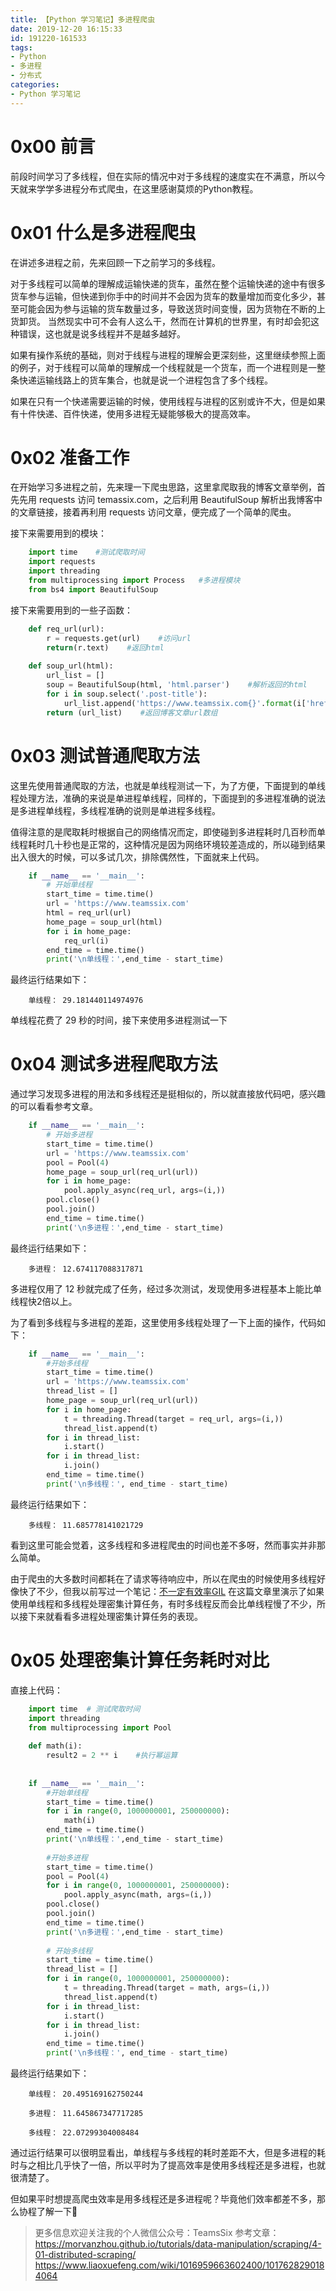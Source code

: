 ```yaml
---
title: 【Python 学习笔记】多进程爬虫
date: 2019-12-20 16:15:33
id: 191220-161533
tags:
- Python
- 多进程
- 分布式
categories:
- Python 学习笔记
---
```

# 0x00 前言

前段时间学习了多线程，但在实际的情况中对于多线程的速度实在不满意，所以今天就来学学多进程分布式爬虫，在这里感谢莫烦的Python教程。

# 0x01 什么是多进程爬虫

在讲述多进程之前，先来回顾一下之前学习的多线程。
<!--more-->
对于多线程可以简单的理解成运输快递的货车，虽然在整个运输快递的途中有很多货车参与运输，但快递到你手中的时间并不会因为货车的数量增加而变化多少，甚至可能会因为参与运输的货车数量过多，导致送货时间变慢，因为货物在不断的上货卸货。
当然现实中可不会有人这么干，然而在计算机的世界里，有时却会犯这种错误，这也就是说多线程并不是越多越好。

如果有操作系统的基础，则对于线程与进程的理解会更深刻些，这里继续参照上面的例子，对于线程可以简单的理解成一个线程就是一个货车，而一个进程则是一整条快递运输线路上的货车集合，也就是说一个进程包含了多个线程。

如果在只有一个快递需要运输的时候，使用线程与进程的区别或许不大，但是如果有十件快递、百件快递，使用多进程无疑能够极大的提高效率。

# 0x02 准备工作

在开始学习多进程之前，先来理一下爬虫思路，这里拿爬取我的博客文章举例，首先先用 requests 访问 temassix.com，之后利用 BeautifulSoup 解析出我博客中的文章链接，接着再利用 requests 访问文章，便完成了一个简单的爬虫。

接下来需要用到的模块：
```Python
    import time    #测试爬取时间
    import requests
    import threading
    from multiprocessing import Process   #多进程模块
    from bs4 import BeautifulSoup
```
接下来需要用到的一些子函数：
```Python
    def req_url(url):
        r = requests.get(url)    #访问url
        return(r.text)    #返回html
    
    def soup_url(html):
    	url_list = []
    	soup = BeautifulSoup(html, 'html.parser')    #解析返回的html
    	for i in soup.select('.post-title'):
    		url_list.append('https://www.teamssix.com{}'.format(i['href']))    #拼接博客文章的url
    	return (url_list)    #返回博客文章url数组
```
# 0x03 测试普通爬取方法

这里先使用普通爬取的方法，也就是单线程测试一下，为了方便，下面提到的单线程处理方法，准确的来说是单进程单线程，同样的，下面提到的多进程准确的说法是多进程单线程，多线程准确的说则是单进程多线程。

值得注意的是爬取耗时根据自己的网络情况而定，即使碰到多进程耗时几百秒而单线程耗时几十秒也是正常的，这种情况是因为网络环境较差造成的，所以碰到结果出入很大的时候，可以多试几次，排除偶然性，下面就来上代码。
```Python
    if __name__ == '__main__':
    	# 开始单线程
    	start_time = time.time()
    	url = 'https://www.teamssix.com'
    	html = req_url(url)
    	home_page = soup_url(html)
    	for i in home_page:
    		req_url(i)
    	end_time = time.time()
    	print('\n单线程：',end_time - start_time)
```
最终运行结果如下：
```
    单线程： 29.181440114974976
```
单线程花费了 29 秒的时间，接下来使用多进程测试一下

# 0x04 测试多进程爬取方法

通过学习发现多进程的用法和多线程还是挺相似的，所以就直接放代码吧，感兴趣的可以看看参考文章。
```Python
    if __name__ == '__main__':
    	# 开始多进程
    	start_time = time.time()
    	url = 'https://www.teamssix.com'
    	pool = Pool(4)
    	home_page = soup_url(req_url(url))
    	for i in home_page:
    		pool.apply_async(req_url, args=(i,))
    	pool.close()
    	pool.join()
    	end_time = time.time()
    	print('\n多进程：',end_time - start_time)
```
最终运行结果如下：
```
    多进程： 12.674117088317871
```
多进程仅用了 12 秒就完成了任务，经过多次测试，发现使用多进程基本上能比单线程快2倍以上。

为了看到多线程与多进程的差距，这里使用多线程处理了一下上面的操作，代码如下：
```Python
    if __name__ == '__main__':
    	#开始多线程
    	start_time = time.time()
    	url = 'https://www.teamssix.com'
    	thread_list = []
    	home_page = soup_url(req_url(url))
    	for i in home_page:
    		t = threading.Thread(target = req_url, args=(i,))
    		thread_list.append(t)
    	for i in thread_list:
    		i.start()
    	for i in thread_list:
    		i.join()
    	end_time = time.time()
    	print('\n多线程：', end_time - start_time)
```
最终运行结果如下：
```
    多线程： 11.685778141021729
```
看到这里可能会觉着，这多线程和多进程爬虫的时间也差不多呀，然而事实并非那么简单。

由于爬虫的大多数时间都耗在了请求等待响应中，所以在爬虫的时候使用多线程好像快了不少，但我以前写过一个笔记：[不一定有效率GIL](https://www.teamssix.com/year/191104-101112.html)
在这篇文章里演示了如果使用单线程和多线程处理密集计算任务，有时多线程反而会比单线程慢了不少，所以接下来就看看多进程处理密集计算任务的表现。

# 0x05 处理密集计算任务耗时对比

直接上代码：
```Python
    import time  # 测试爬取时间
    import threading
    from multiprocessing import Pool
    
    def math(i):
    	result2 = 2 ** i    #执行幂运算
    
    
    if __name__ == '__main__':
    	#开始单线程
    	start_time = time.time()
    	for i in range(0, 1000000001, 250000000):
    		math(i)
    	end_time = time.time()
    	print('\n单线程：',end_time - start_time)
    
    	#开始多进程
    	start_time = time.time()
    	pool = Pool(4)
    	for i in range(0, 1000000001, 250000000):
    		pool.apply_async(math, args=(i,))
    	pool.close()
    	pool.join()
    	end_time = time.time()
    	print('\n多进程：',end_time - start_time)
    
    	# 开始多线程
    	start_time = time.time()
    	thread_list = []
    	for i in range(0, 1000000001, 250000000):
    		t = threading.Thread(target = math, args=(i,))
    		thread_list.append(t)
    	for i in thread_list:
    		i.start()
    	for i in thread_list:
    		i.join()
    	end_time = time.time()
    	print('\n多线程：', end_time - start_time)
```
最终运行结果如下：
```
    单线程： 20.495169162750244
    
    多进程： 11.645867347717285
    
    多线程： 22.07299304008484
```
通过运行结果可以很明显看出，单线程与多线程的耗时差距不大，但是多进程的耗时与之相比几乎快了一倍，所以平时为了提高效率是使用多线程还是多进程，也就很清楚了。

但如果平时想提高爬虫效率是用多线程还是多进程呢？毕竟他们效率都差不多，那么协程了解一下🧐

> 更多信息欢迎关注我的个人微信公众号：TeamsSix
> 参考文章：
> https://morvanzhou.github.io/tutorials/data-manipulation/scraping/4-01-distributed-scraping/
> https://www.liaoxuefeng.com/wiki/1016959663602400/1017628290184064